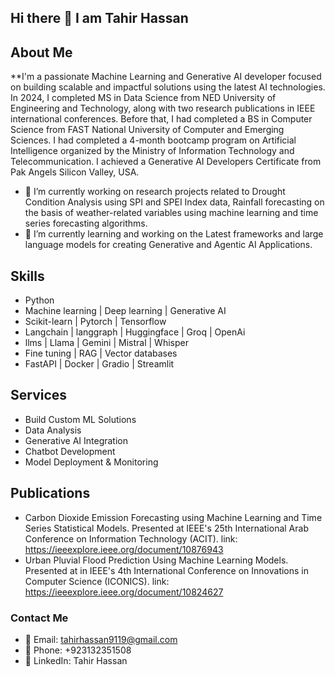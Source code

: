 ## Hi there 👋 I am Tahir Hassan

## About Me
**I'm a passionate Machine Learning and Generative AI developer focused on building scalable and impactful solutions using the latest AI technologies. In 2024, I completed MS in Data Science from NED University of Engineering and Technology, along with two research publications in IEEE international conferences. Before that, I had completed a BS in Computer Science from FAST National University of Computer and Emerging Sciences. I had completed a  4-month bootcamp program on Artificial Intelligence organized by the Ministry of Information Technology and Telecommunication. I achieved a Generative AI Developers Certificate from Pak Angels Silicon Valley, USA. 



- 🔭 I’m currently working on research projects related to Drought Condition Analysis using SPI and SPEI Index data, Rainfall forecasting on the basis of weather-related variables using machine learning and time series forecasting algorithms.
- 🌱 I’m currently learning and working on the Latest frameworks and large language models for creating Generative and Agentic AI Applications. 



## Skills
- Python
- Machine learning | Deep learning | Generative AI
- Scikit-learn | Pytorch | Tensorflow
- Langchain | langgraph | Huggingface | Groq | OpenAi
- llms | Llama | Gemini | Mistral | Whisper
- Fine tuning | RAG | Vector databases
- FastAPI | Docker | Gradio | Streamlit 


## Services
-  Build Custom ML Solutions
-  Data Analysis
-  Generative AI Integration
-  Chatbot Development
-  Model Deployment & Monitoring


## Publications
- Carbon Dioxide Emission Forecasting using Machine Learning and Time Series Statistical Models. Presented at IEEE's 25th International Arab Conference on Information Technology (ACIT). link: https://ieeexplore.ieee.org/document/10876943
- Urban Pluvial Flood Prediction Using Machine Learning Models. Presented at in IEEE's 4th International Conference on Innovations in Computer Science (ICONICS). link: https://ieeexplore.ieee.org/document/10824627

  
### Contact Me
- 📧 Email: tahirhassan9119@gmail.com
- 📱 Phone: +923132351508
- 🔗 LinkedIn: Tahir Hassan
